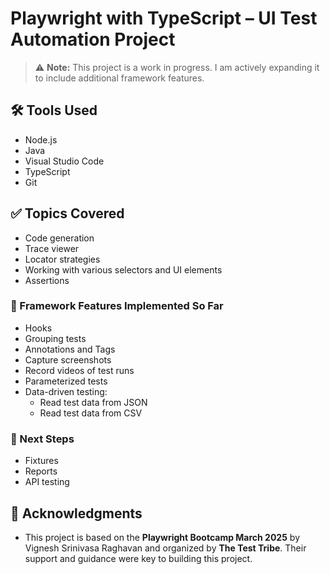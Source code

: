# Playwright with TypeScript – UI Test Automation Project

> ⚠️ **Note:** This project is a work in progress. I am actively expanding it to include additional framework features.

## 🛠 Tools Used
- Node.js
- Java
- Visual Studio Code
- TypeScript
- Git

## ✅ Topics Covered
- Code generation
- Trace viewer
- Locator strategies
- Working with various selectors and UI elements  
- Assertions

### 🧱 Framework Features Implemented So Far
- Hooks
- Grouping tests
- Annotations and Tags
- Capture screenshots
- Record videos of test runs
- Parameterized tests
- Data-driven testing:
  - Read test data from JSON
  - Read test data from CSV

### 🚧 Next Steps
- Fixtures
- Reports
- API testing

## 🙏 Acknowledgments
- This project is based on the **Playwright Bootcamp March 2025** by Vignesh Srinivasa Raghavan and organized by **The Test Tribe**. Their support and guidance were key to building this project.
